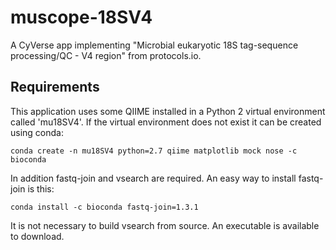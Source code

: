 # muscope-18SV4
A CyVerse app implementing "Microbial eukaryotic 18S tag-sequence processing/QC - V4 region" from protocols.io.


## Requirements
This application uses some QIIME installed in a Python 2 virtual environment called 'mu18SV4'. If the virtual environment
does not exist it can be created using conda:

```
conda create -n mu18SV4 python=2.7 qiime matplotlib mock nose -c bioconda
```

In addition fastq-join and vsearch are required. An easy way to install fastq-join is this:

```
conda install -c bioconda fastq-join=1.3.1
```

It is not necessary to build vsearch from source. An executable is available to download.
